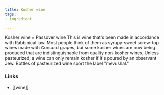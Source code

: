```yaml
---
title: Kosher wine
tags:
- ingredient

---
```

Kosher wine = Passover wine This is wine that's been made in accordance with Rabbinical law. Most people think of them as syrupy-sweet screw-top wines made with Concord grapes, but some kosher wines are now being produced that are indistinguishable from quality non-kosher wines. Unless pasteurized, a wine can only remain kosher if it's poured by an observant Jew. Bottles of pasteurized wine sport the label "mevushal."

### Links

* [[wine]]
